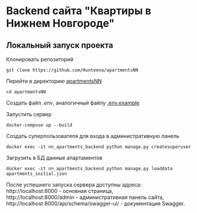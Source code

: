 # Backend сайта "Квартиры в Нижнем Новгороде"

## Локальный запуск проекта

Клонировать репозиторий
```shell
git clone https://github.com/Hunteena/apartmentsNN
```
Перейти в директорию [apartmentsNN](apartmentsNN)
```shell
cd apartmentsNN
```
Создать файл _.env_, аналогичный файлу [.env.example](apartmentsNN/.env.example)

Запустить сервер
```shell
docker-compose up --build
```
Создать суперпользователя для входа в административную панель
```shell
docker exec -it nn_apartments_backend python manage.py createsuperuser
```

Загрузить в БД данные апартаментов
```shell
docker exec -it nn_apartments_backend python manage.py loaddata apartments_initial.json
```

После успешнего запуска сервера доступны адреса:  
http://localhost:8000 - основная страница,  
http://localhost:8000/admin - административная панель сайта,  
http://localhost:8000/api/schema/swagger-ui/ - документация Swagger.
